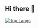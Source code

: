 ## Hi there 👋

[![Top Langs](https://github-readme-stats.vercel.app/api/top-langs/?username=SzymonJanowski01)](https://github.com/anuraghazra/github-readme-stats)

<!--
**SzymonJanowski01/SzymonJanowski01** is a ✨ _special_ ✨ repository because its `README.md` (this file) appears on your GitHub profile.

Here are some ideas to get you started:

- 🔭 I’m currently working on ...
- 🌱 I’m currently learning ...
- 👯 I’m looking to collaborate on ...
- 🤔 I’m looking for help with ...
- 💬 Ask me about ...
- 📫 How to reach me: ...
- 😄 Pronouns: ...
- ⚡ Fun fact: ...
-->
